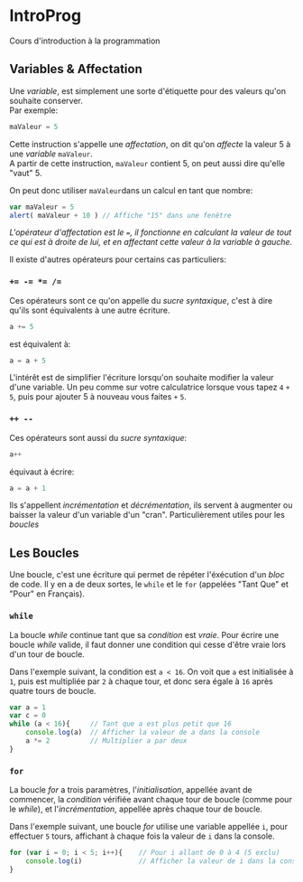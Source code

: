 # IntroProg
Cours d'introduction à la programmation


## Variables & Affectation

Une *variable*, est simplement une sorte d'étiquette pour des valeurs qu'on souhaite conserver.   
Par exemple:
```javascript
maValeur = 5
```   
Cette instruction s'appelle une *affectation*, on dit qu'on *affecte* la valeur 5 à une *variable* ```maValeur```.   
A partir de cette instruction, ```maValeur``` contient 5, on peut aussi dire qu'elle "vaut" 5.   

On peut donc utiliser ```maValeur```dans un calcul en tant que nombre:   
```javascript
var maValeur = 5
alert( maValeur + 10 ) // Affiche "15" dans une fenêtre
```

*L'opérateur d'affectation est le ```=```, il fonctionne en calculant la valeur de tout ce qui est à droite de lui, et en affectant cette valeur à la variable à gauche.*

Il existe d'autres opérateurs pour certains cas particuliers:

### ```+= -= *= /=```

Ces opérateurs sont ce qu'on appelle du *sucre syntaxique*, c'est à dire qu'ils sont équivalents à une autre écriture.
```javascript
a += 5
```
est équivalent à:
```javascript
a = a + 5
```
L'intérêt est de simplifier l'écriture lorsqu'on souhaite modifier la valeur d'une variable. Un peu comme sur votre calculatrice lorsque vous tapez ```4``` ```+``` ```5```, puis pour ajouter 5 à nouveau vous faites ```+``` ```5```.

### ```++ --```

Ces opérateurs sont aussi du *sucre syntaxique*:
```javascript
a++
```
équivaut à écrire:
```javascript
a = a + 1
```

Ils s'appellent *incrémentation* et *décrémentation*, ils servent à augmenter ou baisser la valeur d'un variable d'un "cran". Particulièrement utiles pour les *boucles*


## Les Boucles

Une boucle, c'est une écriture qui permet de répéter l'éxécution d'un *bloc* de code. Il y en a de deux sortes, le ```while``` et le ```for``` (appelées "Tant Que" et "Pour" en Français).

### ```while```

La boucle *while* continue tant que sa *condition* est *vraie*. Pour écrire une boucle *while* valide, il faut donner une condition qui cesse d'être vraie lors d'un tour de boucle.   
   
Dans l'exemple suivant, la condition est ```a < 16```. On voit que ```a``` est initialisée à ```1```, puis est multipliée par ```2``` à chaque tour, et donc sera égale à ```16``` après quatre tours de boucle.   

```javascript
var a = 1
var c = 0
while (a < 16){		// Tant que a est plus petit que 16
	console.log(a)	// Afficher la valeur de a dans la console
	a *= 2			// Multiplier a par deux
}
```

### ```for```

La boucle *for* a trois paramètres, l'*initialisation*, appellée avant de commencer, la *condition* vérifiée avant chaque tour de boucle (comme pour le *while*), et l'*incrémentation*, appellée après chaque tour de boucle.   
   
Dans l'exemple suivant, une boucle *for* utilise une variable appellée ```i```, pour effectuer ```5``` tours, affichant à chaque fois la valeur de ```i``` dans la console.

```javascript
for (var i = 0; i < 5; i++){	// Pour i allant de 0 à 4 (5 exclu)
	console.log(i)				// Afficher la valeur de i dans la console
}
```
